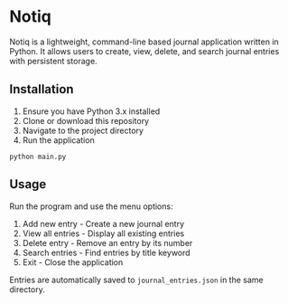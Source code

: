 # Notiq

Notiq is a lightweight, command-line based journal application written in Python. It allows users to create, view, delete, and search journal entries with persistent storage.

## Installation
1. Ensure you have Python 3.x installed
2. Clone or download this repository
3. Navigate to the project directory
4. Run the application

```
python main.py
```

## Usage
Run the program and use the menu options:
1. Add new entry - Create a new journal entry
2. View all entries - Display all existing entries
3. Delete entry - Remove an entry by its number
4. Search entries - Find entries by title keyword
5. Exit - Close the application

Entries are automatically saved to `journal_entries.json` in the same directory.